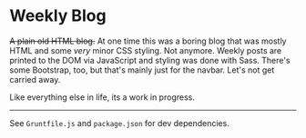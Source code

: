 # Weekly Blog

~~A plain old HTML blog.~~ At one time this was a boring blog that was mostly HTML and some *very* minor CSS styling. Not anymore. Weekly posts are printed to the DOM via JavaScript and styling was done with Sass. There's some Bootstrap, too, but that's mainly just for the navbar. Let's not get carried away.

Like everything else in life, its a work in progress.

***

See `Gruntfile.js` and `package.json` for dev dependencies. 